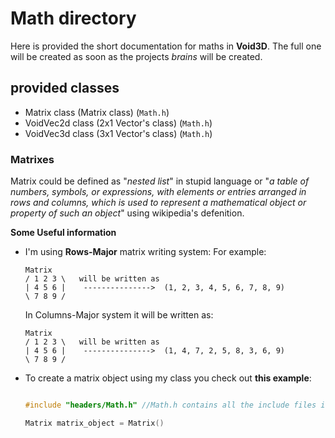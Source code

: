 # Math directory
Here is provided the short documentation for maths in **Void3D**. The full one will be created as soon as the projects *brains* will be created.

## provided classes

 - Matrix class (Matrix class) (`Math.h`)
 - VoidVec2d class (2x1 Vector's class) (`Math.h`)
 - VoidVec3d class (3x1 Vector's class) (`Math.h`)

### Matrixes
Matrix could be defined as "*nested list*" in stupid language or "*a table of numbers, symbols, or expressions, with elements or entries arranged in rows and columns, which is used to represent a mathematical object or property of such an object*" using wikipedia's defenition.

**Some Useful information**
 - I'm using **Rows-Major** matrix writing system:
    For example: 
    ```
    Matrix 
    / 1 2 3 \   will be written as 
    | 4 5 6 |    --------------->  (1, 2, 3, 4, 5, 6, 7, 8, 9)
    \ 7 8 9 /

    ```
    In Columns-Major system it will be written as:
    ```
    Matrix 
    / 1 2 3 \   will be written as 
    | 4 5 6 |    --------------->  (1, 4, 7, 2, 5, 8, 3, 6, 9)
    \ 7 8 9 /

    ```
 - To create a matrix object using my class you check out **this example**:
    ```C++
    
    #include "headers/Math.h" //Math.h contains all the include files in it. 

    Matrix matrix_object = Matrix()

    ```



